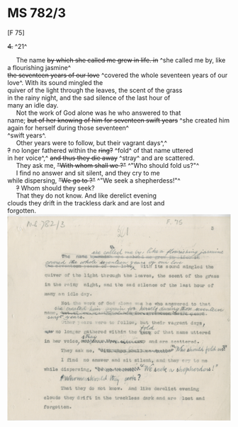 # MS 782/3

[F 75]

~~4.~~ ^21^

&nbsp;&nbsp;&nbsp;&nbsp;&nbsp;The name ~~by which she called me grew in life. in~~ ^she called me by, like a flourishing jasmine^ \
~~the seventeen years of our love~~ ^covered the whole seventeen years of our love^. With its sound mingled the \
quiver of the light through the leaves, the scent of the grass \
in the rainy night, and the sad silence of the last hour of \
many an idle day. \
&nbsp;&nbsp;&nbsp;&nbsp;&nbsp;Not the work of God alone was he who answered to that \
name; ~~but of her knowing of him for seventeen swift years~~ ^she created him again for herself during those seventeen^ \
^swift years^. \
&nbsp;&nbsp;&nbsp;&nbsp;&nbsp;Other years were to follow, but their vagrant days^,^ \
~~?~~ no longer fathered within the ~~ring?~~ ^fold^ of that name uttered \
in her voice^,^ ~~and thus they die away~~ ^stray^ and are scattered. \
&nbsp;&nbsp;&nbsp;&nbsp;&nbsp;They ask me, ~~"With whom shall we ?"~~ ^"Who should fold us?"^ \
&nbsp;&nbsp;&nbsp;&nbsp;&nbsp;I find no answer and sit silent, and they cry to me \
while dispersing, ~~"We go to ?"~~ ^"We seek a shepherdess!"^ \
&nbsp;&nbsp;&nbsp;&nbsp;&nbsp;~~?~~ Whom should they seek? \
&nbsp;&nbsp;&nbsp;&nbsp;&nbsp;That they do not know. And like derelict evening \
clouds they drift in the trackless dark and are lost and \
forgotten.
![p231](MS782_3-231.jpg)
